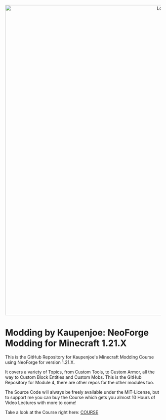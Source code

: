 <a href="https://courses.kaupenjoe.net/p/modding-by-kaupenjoe-neoforge-modding-for-minecraft-1-21-x" target="_blank">
<p align="center">
<img src="https://kaupenjoe.net/files/General/Minecraft/Modding/Course/neo-121x-course-image.jpg" alt="Logo" width="1000"/> 
</p></a>

# Modding by Kaupenjoe: NeoForge Modding for Minecraft 1.21.X
This is the GitHub Repository for Kaupenjoe's Minecraft Modding Course using NeoForge for version 1.21.X. 

It covers a variety of Topics, from Custom Tools, to Custom Armor, all the way to Custom Block Entities and Custom Mobs. This is the GitHub Repository for Module 4, there are other repos for the other modules too. 

The Source Code will always be freely available under the MIT-License, but to support me you can buy the Course which gets you almost 10 Hours of Video Lectures with more to come!

Take a look at the Course right here: <a href="https://courses.kaupenjoe.net/p/modding-by-kaupenjoe-neoforge-modding-for-minecraft-1-21-x" target="_blank">COURSE</a>
